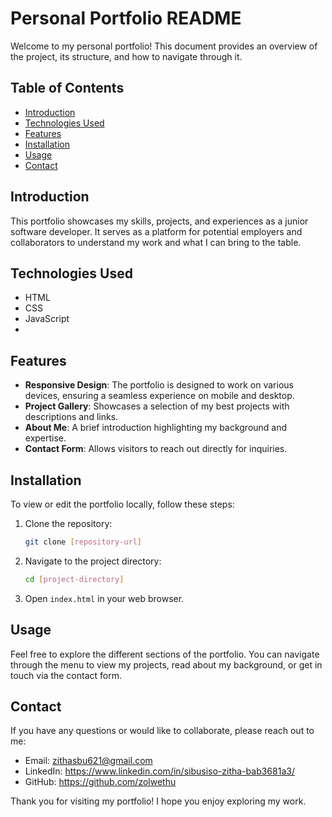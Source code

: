 # Personal Portfolio README

Welcome to my personal portfolio! This document provides an overview of the project, its structure, and how to navigate through it. 

## Table of Contents

- [Introduction](#introduction)
- [Technologies Used](#technologies-used)
- [Features](#features)
- [Installation](#installation)
- [Usage](#usage)
- [Contact](#contact)

## Introduction

This portfolio showcases my skills, projects, and experiences as a junior software developer. It serves as a platform for potential employers and collaborators to understand my work and what I can bring to the table.

## Technologies Used

- HTML
- CSS
- JavaScript
- 
## Features

- **Responsive Design**: The portfolio is designed to work on various devices, ensuring a seamless experience on mobile and desktop.
- **Project Gallery**: Showcases a selection of my best projects with descriptions and links.
- **About Me**: A brief introduction highlighting my background and expertise.
- **Contact Form**: Allows visitors to reach out directly for inquiries.

## Installation

To view or edit the portfolio locally, follow these steps:

1. Clone the repository:
   ```bash
   git clone [repository-url]
   ```
2. Navigate to the project directory:
   ```bash
   cd [project-directory]
   ```
3. Open `index.html` in your web browser.

## Usage

Feel free to explore the different sections of the portfolio. You can navigate through the menu to view my projects, read about my background, or get in touch via the contact form.

## Contact

If you have any questions or would like to collaborate, please reach out to me:

- Email: zithasbu621@gmail.com
- LinkedIn: https://www.linkedin.com/in/sibusiso-zitha-bab3681a3/
- GitHub: https://github.com/zolwethu

Thank you for visiting my portfolio! I hope you enjoy exploring my work.
